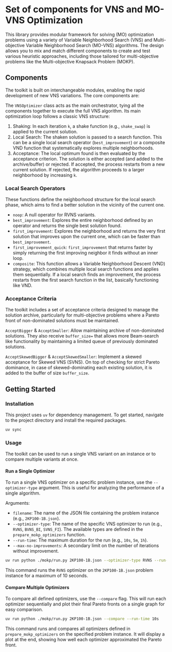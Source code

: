 # Set of components for VNS and MO-VNS Optimization

This library provides modular framework for solving (MO) optimization problems using a variety of Variable Neighborhood Search (VNS) and Multi-objective Variable Neighborhood Search (MO-VNS) algorithms. The design allows you to mix and match different components to create and test various heuristic approaches, including those tailored for multi-objective problems like the Multi-objective Knapsack Problem (MOKP).

## Components

The toolkit is built on interchangeable modules, enabling the rapid development of new VNS variations. The core components are:

The `VNSOptimizer` class acts as the main orchestrator, tying all the components together to execute the full VNS algorithm. Its main optimization loop follows a classic VNS structure:
1.  Shaking: In each iteration `k`, a shake function (e.g., `shake_swap`) is applied to the current solution.
2.  Local Search: The shaken solution is passed to a search function. This can be a single local search operator (`best_improvement`) or a composite VND function that systematically explores multiple neighborhoods.
3.  Acceptance: The local optimum found is then evaluated by the acceptance criterion. The solution is either accepted (and added to the archive/buffer) or rejected. If accepted, the process restarts from a new current solution. If rejected, the algorithm proceeds to a larger neighborhood by increasing `k`.

### Local Search Operators

These functions define the neighborhood structure for the local search phase, which aims to find a better solution in the vicinity of the current one.

- `noop`: A null operator for RVNS variants.
- `best_improvement`: Explores the entire neighborhood defined by an operator and returns the single best solution found.
- `first_improvement`: Explores the neighborhood and returns the very first solution that improves upon the current one, which can be faster than `best_improvement`.
- `first_improvement_quick`: `first_improvement` that returns faster by simply returning the first improving neighbor it finds without an inner loop.
- `composite`: This function allows a Variable Neighborhood Descent (VND) strategy, which combines multiple local search functions and applies them sequentially. If a local search finds an improvement, the process restarts from the first search function in the list, basically functioning like VND.


### Acceptance Criteria

The toolkit includes a set of acceptance criteria designed to manage the solution archive, particularly for multi-objective problems where a Pareto front of non-dominated solutions must be maintained.

`AcceptBigger` & `AcceptSmaller`: Allow maintaining archive of non-dominated solutions. They also receive `buffer_size=` that allows more Beam-search like functionality by maintaining a limited queue of previously dominated solutions.

`AcceptSkewedBigger` & `AcceptSkewedSmaller`: Implement a skewed acceptance for Skewed VNS (SVNS). On top of checking for strict Pareto dominance, in case of skewed-dominating each existing solution, it is added to the buffer of size `buffer_size`.


## Getting Started

### Installation

This project uses `uv` for dependency management. To get started, navigate to the project directory and install the required packages.

```bash
uv sync
```

### Usage

The toolkit can be used to run a single VNS variant on an instance or to compare multiple variants at once.

#### Run a Single Optimizer

To run a single VNS optimizer on a specific problem instance, use the `--optimizer-type` argument. This is useful for analyzing the performance of a single algorithm.

Arguments:
- `filename`: The name of the JSON file containing the problem instance (e.g., `2KP100-1B.json`).
- `--optimizer-type`: The name of the specific VNS optimizer to run (e.g., `RVNS`, `BVNS_BI`, `SVNS_FI`). The available types are defined in the `prepare_mokp_optimizers` function.
- `--run-time`: The maximum duration for the run (e.g., `10s`, `5m`, `1h`).
- `--max-no-improvements`: A secondary limit on the number of iterations without improvement.

```bash
uv run python ./mokp/run.py 2KP100-1B.json --optimizer-type RVNS --run-time 10s --max-no-improvements 100
```

This command runs the `RVNS` optimizer on the `2KP100-1B.json` problem instance for a maximum of 10 seconds.

#### Compare Multiple Optimizers

To compare all defined optimizers, use the `--compare` flag. This will run each optimizer sequentially and plot their final Pareto fronts on a single graph for easy comparison.


```bash
uv run python ./mokp/run.py 2KP100-1B.json --compare --run-time 10s
```

This command runs and compares all optimizers defined in `prepare_mokp_optimizers` on the specified problem instance. It will display a plot at the end, showing how well each optimizer approximated the Pareto front.
